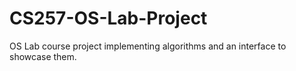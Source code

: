 # CS257-OS-Lab-Project
OS Lab course project implementing algorithms and an interface to showcase them.
